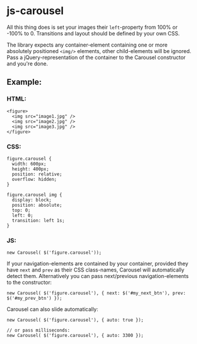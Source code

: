 js-carousel
===========

All this thing does is set your images their `left`-property from 100% or -100% to 0. Transitions and layout should be defined by your own CSS.

The library expects any container-element containing one or more absolutely positioned `<img/>` elements, other child-elements will be ignored. Pass a jQuery-representation of the container to the Carousel constructor and you're done.

## Example:

### HTML:

```
<figure>
  <img src="image1.jpg" />
  <img src="image2.jpg" />
  <img src="image3.jpg" />
</figure>
```

### CSS:

```
figure.carousel {
  width: 600px;
  height: 400px;
  position: relative;
  overflow: hidden;
}

figure.carousel img {
  display: block;
  position: absolute;
  top: 0;
  left: 0;
  transition: left 1s;
}
```

### JS:

```
new Carousel( $('figure.carousel'));
```

If your navigation-elements are contained by your container, provided they have ```next``` and ```prev``` as their CSS class-names, Carousel will automatically detect them. Alternatively you can pass next/previous navigation-elements to the constructor:

```
new Carousel( $('figure.carousel'), { next: $('#my_next_btn'), prev: $('#my_prev_btn') });
```

Carousel can also slide automatically:

```
new Carousel( $('figure.carousel'), { auto: true });

// or pass milliseconds:
new Carousel( $('figure.carousel'), { auto: 3300 });
```